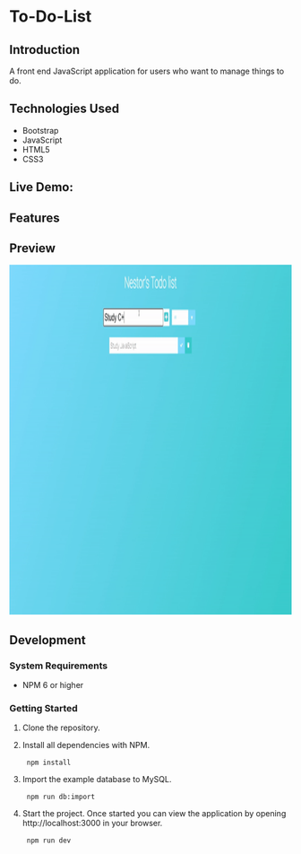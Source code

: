 # To-Do-List

## Introduction


A front end JavaScript application for users who want to manage things to do.

## Technologies Used
- Bootstrap
- JavaScript
- HTML5
- CSS3

## Live Demo: 

## Features

## Preview

<img style="-webkit-user-select: none;margin: auto;cursor: zoom-in;background-color: hsl(0, 0%, 90%);transition: background-color 300ms;" src="https://github.com/nestorjgc/To-Do-List/blob/main/imgs/To-do-Gifff.gif" width="1000" height="624">


## Development
### System Requirements
- NPM 6 or higher
### Getting Started
1. Clone the repository.  <br/>

        
2. Install all dependencies with NPM. <br/>

        npm install
        
3. Import the example database to MySQL. <br/>

        npm run db:import
        
4. Start the project. Once started you can view the application by opening http://localhost:3000 in your browser. <br/>

        npm run dev
